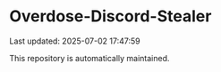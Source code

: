 # Overdose-Discord-Stealer

Last updated: 2025-07-02 17:47:59

This repository is automatically maintained.
